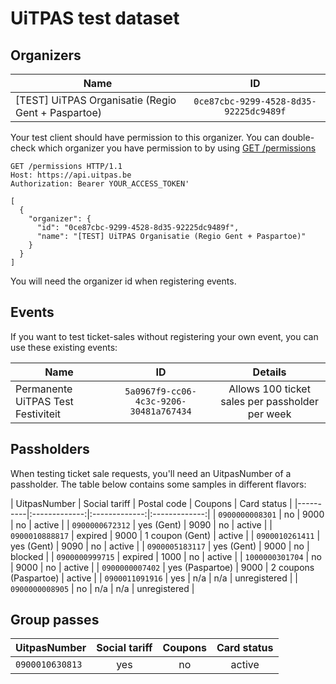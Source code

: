 # UiTPAS test dataset


## Organizers

| Name   |      ID      | 
|----------|:-------------:|
| [TEST] UiTPAS Organisatie (Regio Gent + Paspartoe) |  `0ce87cbc-9299-4528-8d35-92225dc9489f` |

Your test client should have permission to this organizer. You can double-check which organizer you have permission to by using [GET /permissions](/reference/UiTPAS.v2.json/paths/~1permissions/get)



```http
GET /permissions HTTP/1.1
Host: https://api.uitpas.be
Authorization: Bearer YOUR_ACCESS_TOKEN'
```

```
[
  {
    "organizer": {
      "id": "0ce87cbc-9299-4528-8d35-92225dc9489f",
      "name": "[TEST] UiTPAS Organisatie (Regio Gent + Paspartoe)"
    }
  }
]
```

You will need the organizer id when registering events. 



## Events

If you want to test ticket-sales without registering your own event, you can use these existing events:

| Name   |      ID      | Details | 
|----------|:-------------:|:-------------:|
| Permanente UiTPAS Test Festiviteit | `5a0967f9-cc06-4c3c-9206-30481a767434` | Allows 100 ticket sales per passholder per week |


## Passholders

When testing ticket sale requests, you'll need an UitpasNumber of a passholder. The table below contains some samples in different flavors:

| UitpasNumber      | Social tariff | Postal code | Coupons | Card status |
|----------|:-------------:|:-------------:|:-------------:|
| `0900000008301` | no | 9000 | no | active |
| `0900000672312` | yes (Gent) | 9090 | no | active |
| `0900010888817` | expired |  9000 | 1 coupon (Gent) | active |
| `0900010261411` | yes (Gent) |  9090 | no | active |
| `0900005183117` | yes (Gent) |  9000 | no | blocked |
| `0900000999715` | expired |  1000 | no | active |
| `1000000301704` | no |  9000 | no | active |
| `0900000007402` | yes (Paspartoe) |  9000 | 2 coupons (Paspartoe) | active |
| `0900011091916` | yes |  n/a | n/a | unregistered |
| `0900000008905` | no |  n/a | n/a | unregistered |


## Group passes

| UitpasNumber      | Social tariff | Coupons | Card status |
|----------|:-------------:|:-------------:|:-------------:|
| `0900010630813` | yes | no | active |
